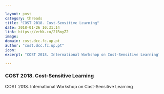 ```yaml
---

layout: post
category: threads
title: "COST 2018. Cost-Sensitive Learning"
date: 2018-01-26 10:31:14
link: https://vrhk.co/2lRnyZ2
image: 
domain: cost.dcc.fc.up.pt
author: "cost.dcc.fc.up.pt"
icon: 
excerpt: "COST 2018. International Workshop on Cost-Sensitive Learning"

---
```


### COST 2018. Cost-Sensitive Learning

COST 2018. International Workshop on Cost-Sensitive Learning